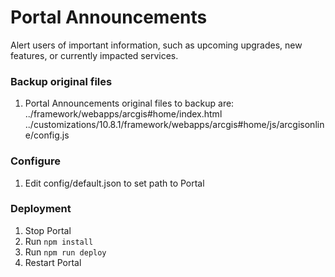 # Portal Announcements     
Alert users of important information, such as upcoming upgrades, new features, or currently impacted services.     

### Backup original files     
1. Portal Announcements original files to backup are:     
   ../framework/webapps/arcgis#home/index.html     
   ../customizations/10.8.1/framework/webapps/arcgis#home/js/arcgisonline/config.js     

### Configure    
1. Edit config/default.json to set path to Portal    

### Deployment   
1. Stop Portal    
2. Run `npm install`   
3. Run `npm run deploy`   
4. Restart Portal
